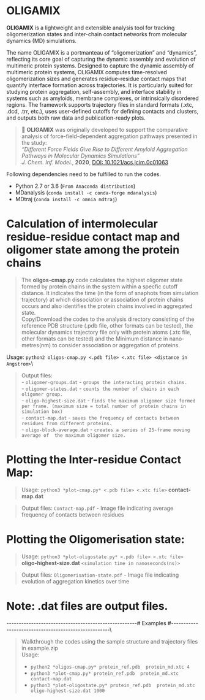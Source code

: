 # OLIGAMIX

**OLIGAMIX** is a lightweight and extensible analysis tool for tracking oligomerization states and inter-chain contact networks from molecular dynamics (MD) simulations.

The name OLIGAMIX is a portmanteau of “oligomerization” and “dynamics”, reflecting its core goal of capturing the dynamic assembly and evolution of multimeric protein systems. Designed to capture the dynamic assembly of multimeric protein systems, OLIGAMIX computes time-resolved oligomerization sizes and generates residue–residue contact maps that quantify interface formation across trajectories. It is particularly suited for studying protein aggregation, self-assembly, and interface stability in systems such as amyloids, membrane complexes, or intrinsically disordered regions. The framework supports trajectory files in standard formats (.xtc, .dcd, .trr, etc.), uses user-defined cutoffs for defining contacts and clusters, and outputs both raw data and publication-ready plots. 

> 🧪 **OLIGAMIX** was originally developed to support the comparative analysis of force-field-dependent aggregation pathways presented in the study:  
> *“Different Force Fields Give Rise to Different Amyloid Aggregation Pathways in Molecular Dynamics Simulations”*  
> *J. Chem. Inf. Model.*, **2020**, [DOI: 10.1021/acs.jcim.0c01063](https://doi.org/10.1021/acs.jcim.0c01063)


Following dependencies need to be fulfilled to run the codes.
  - Python 2.7 or 3.6 (`From Anaconda distribution`)
  - MDanalysis        (`conda install -c conda-forge mdanalysis`)
  - MDtraj            (`conda install -c omnia mdtraj`)

# Calculation of intermolecular residue-residue contact map and oligomer state among the protein chains
> The **oligos-cmap.py** code calculates the highest oligomer state formed by protein chains in the system within a specfic cutoff distance. It indicates the time (in the form of snaphots from simulation trajectory) at which dissociation or association of protein chains occurs and also identifies the protein chains involved in aggregated state.\
Copy/Download the codes to the analysis directory consisting of the reference PDB structure (.pdb file, other formats can be tested), the molecular dynamics trajectory file only with protein atoms (.xtc file, other formats can be tested) and the Minimum distance in nano-metres(nm) to consider association or aggregation of proteins.

Usage: `python2 oligos-cmap.py <.pdb file> <.xtc file> <distance in Angstrom>`\
> Output files:\
             -   `oligomer-groups.dat`       - `groups the interacting protein chains.`\
             -   `oligomer-states.dat`       - `counts the number of chains in each oligomer group.`\
             -   `oligo-highest-size.dat`  - `finds the maximum oligomer size formed per frame. (maximum size = total number of protein chains in simulation box)`\
             -   `contact-map.dat`         - `saves the frequency of contacts between residues from different proteins.`\
             -   `oligo-block-average.dat`   - `creates a series of 25-frame moving average of  the maximum oligomer size.`

# Plotting the Inter-residue Contact Map:

> Usage: `python3 *plot-cmap.py* <.pdb file> <.xtc file>` **contact-map.dat**

> Output files: `Contact-map.pdf`             - Image file indicating average frequency of contacts between residues

# Plotting the Oligomerisation state:

> Usage: `python3 *plot-oligostate.py* <.pdb file> <.xtc file> ` **oligo-highest-size.dat**  `<simulation time in nanoseconds(ns)>`

> Output files: `Oligomerisation-state.pdf`   - Image file indicating evolution of aggregation kinetics over time
  
  
# Note: **<filename>.dat**  files are output files.
-----------------------------------------------------# Examples #-----------------------------------------------------\
> Walkthrough the codes using the sample structure and trajectory files in example.zip\
> Usage:
> - `python2 *oligos-cmap.py* protein_ref.pdb  protein_md.xtc 4`
> - `python3 *plot-cmap.py* protein_ref.pdb  protein_md.xtc contact-map.dat`
> - `python3 *plot-oligostate.py* protein_ref.pdb  protein_md.xtc oligo-highest-size.dat 1000`
  
  
